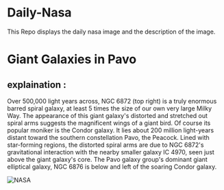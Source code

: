 # Daily-Nasa

This Repo displays the daily nasa image and the description of the image.

<!--NASA-->
# Giant Galaxies in Pavo
## explaination :

Over 500,000 light years across, NGC 6872 (top right) is a truly enormous barred spiral galaxy, at least 5 times the size of our own very large Milky Way. The appearance of this giant galaxy's distorted and stretched out spiral arms suggests the magnificent wings of a giant bird. Of course its popular moniker is the Condor galaxy. It lies about 200 million light-years distant toward the southern constellation Pavo, the Peacock. Lined with star-forming regions, the distorted spiral arms are due to NGC 6872's gravitational interaction with the nearby smaller galaxy IC 4970, seen just above the giant galaxy's core. The Pavo galaxy group's dominant giant elliptical galaxy, NGC 6876 is below and left of the soaring Condor galaxy.

![NASA](https://apod.nasa.gov/apod/image/2306/NGC-6872-LRGB-rev-5-crop-CDK-1000-22-May-2023_1024.jpg)
<!--/NASA-->